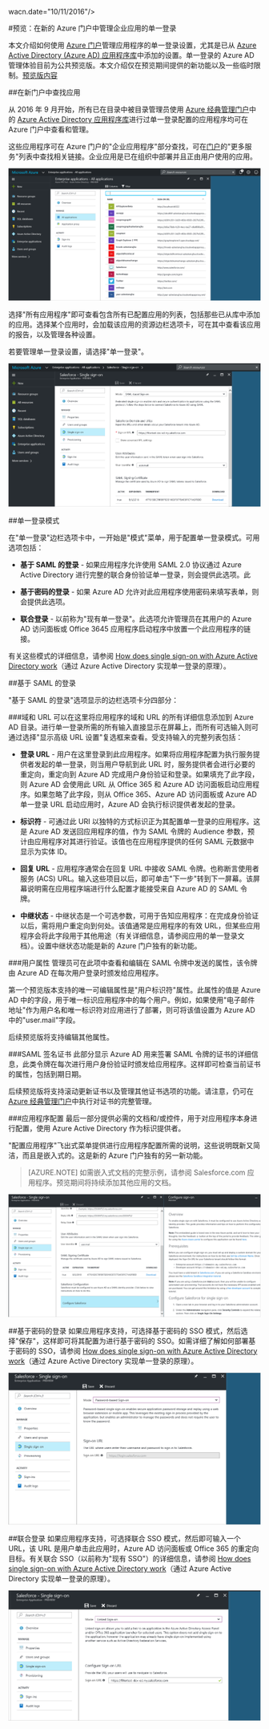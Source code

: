 <properties
    pageTitle="Azure Active Directory 预览版中针对企业应用的单一登录管理 | Azure"
    description="了解如何通过 Azure Active Directory 管理企业应用的单一登录"
    services="active-directory"
    documentationCenter=""
    authors="asmalser"
    manager="stevenpo"
    editor=""/>

<tags
    ms.service="active-directory"
    ms.devlang="na"
    ms.topic="article"
    ms.tgt_pltfrm="na"
    ms.workload="identity"
    ms.date="09/12/2016"
    ms.author="asmalser"
   wacn.date="10/11/2016"/>
    wacn.date="10/11/2016"/>

#预览：在新的 Azure 门户中管理企业应用的单一登录

本文介绍如何使用 [Azure 门户](https://portal.azure.cn)管理应用程序的单一登录设置，尤其是已从 [Azure Active Directory (Azure AD) 应用程序库](/documentation/articles/active-directory-appssoaccess-whatis/#get-started-with-the-azure-ad-application-gallery/)中添加的设置。单一登录的 Azure AD 管理体验目前为公共预览版。本文介绍仅在预览期间提供的新功能以及一些临时限制。[预览版内容](/documentation/articles/active-directory-preview-explainer/)

##在新门户中查找应用

从 2016 年 9 月开始，所有已在目录中被目录管理员使用 [Azure 经典管理门户](https://manage.windowsazure.cn)中的 [Azure Active Directory 应用程序库](/documentation/articles/active-directory-appssoaccess-whatis/#get-started-with-the-azure-ad-application-gallery/)进行过单一登录配置的应用程序均可在 Azure 门户中查看和管理。

这些应用程序可在 Azure 门户的"企业应用程序"部分查找，可在[门户](https://portal.azure.cn)的"更多服务"列表中查找相关链接。企业应用是已在组织中部署并且正由用户使用的应用。

!["企业应用程序"边栏选项卡][1]

选择"所有应用程序"即可查看包含所有已配置应用的列表，包括那些已从库中添加的应用。选择某个应用时，会加载该应用的资源边栏选项卡，可在其中查看该应用的报告，以及管理各种设置。

若要管理单一登录设置，请选择"单一登录"。

!["应用程序资源"边栏选项卡][2]


##单一登录模式

在"单一登录"边栏选项卡中，一开始是"模式"菜单，用于配置单一登录模式。可用选项包括：

* **基于 SAML 的登录** - 如果应用程序允许使用 SAML 2.0 协议通过 Azure Active Directory 进行完整的联合身份验证单一登录，则会提供此选项。此

* **基于密码的登录** - 如果 Azure AD 允许对此应用程序使用密码来填写表单，则会提供此选项。

* **联合登录** - 以前称为"现有单一登录"。此选项允许管理员在其用户的 Azure AD 访问面板或 Office 3645 应用程序启动程序中放置一个此应用程序的链接。

有关这些模式的详细信息，请参阅 [How does single sign-on with Azure Active Directory work](/documentation/articles/active-directory-appssoaccess-whatis/#how-does-single-sign-on-with-azure-active-directory-work/)（通过 Azure Active Directory 实现单一登录的原理）。


##基于 SAML 的登录

"基于 SAML 的登录"选项显示的边栏选项卡分四部分：

###域和 URL
可以在这里将应用程序的域和 URL 的所有详细信息添加到 Azure AD 目录。进行单一登录所需的所有输入直接显示在屏幕上，而所有可选输入则可通过选择"显示高级 URL 设置"复选框来查看。受支持输入的完整列表包括：

* **登录 URL** - 用户在这里登录到此应用程序。如果将应用程序配置为执行服务提供者发起的单一登录，则当用户导航到此 URL 时，服务提供者会进行必要的重定向，重定向到 Azure AD 完成用户身份验证和登录。如果填充了此字段，则 Azure AD 会使用此 URL 从 Office 365 和 Azure AD 访问面板启动应用程序。如果忽略了此字段，则从 Office 365、Azure AD 访问面板或 Azure AD 单一登录 URL 启动应用时，Azure AD 会执行标识提供者发起的登录。

* **标识符** - 可通过此 URI 以独特的方式标识正为其配置单一登录的应用程序。这是 Azure AD 发送回应用程序的值，作为 SAML 令牌的 Audience 参数，预计由应用程序对其进行验证。该值也在应用程序提供的任何 SAML 元数据中显示为实体 ID。

* **回复 URL** - 应用程序通常会在回复 URL 中接收 SAML 令牌。也称断言使用者服务 (ACS) URL。输入这些项目以后，即可单击"下一步"转到下一屏幕。该屏幕说明需在应用程序端进行什么配置才能接受来自 Azure AD 的 SAML 令牌。

* **中继状态** - 中继状态是一个可选参数，可用于告知应用程序：在完成身份验证以后，需将用户重定向到何处。该值通常是应用程序的有效 URL，但某些应用程序会将此字段用于其他用途（有关详细信息，请参阅应用的单一登录文档）。设置中继状态功能是新的 Azure 门户独有的新功能。

###用户属性
管理员可在此项中查看和编辑在 SAML 令牌中发送的属性，该令牌由 Azure AD 在每次用户登录时颁发给应用程序。

第一个预览版本支持的唯一可编辑属性是"用户标识符"属性。此属性的值是 Azure AD 中的字段，用于唯一标识应用程序中的每个用户。例如，如果使用"电子邮件地址"作为用户名和唯一标识符对应用进行了部署，则可将该值设置为 Azure AD 中的"user.mail"字段。

后续预览版将支持编辑其他属性。

###SAML 签名证书
此部分显示 Azure AD 用来签署 SAML 令牌的证书的详细信息，此类令牌在每次进行用户身份验证时颁发给应用程序。这样即可检查当前证书的属性，包括到期日期。

后续预览版将支持滚动更新证书以及管理其他证书选项的功能。请注意，仍可在 [Azure 经典管理门户](/documentation/articles/active-directory-sso-certs/)中执行对证书的完整管理。

###应用程序配置
最后一部分提供必需的文档和/或控件，用于对应用程序本身进行配置，使用 Azure Active Directory 作为标识提供者。

"配置应用程序"飞出式菜单提供进行应用程序配置所需的说明，这些说明既新又简洁，而且是嵌入式的。这是新的 Azure 门户独有的另一新功能。

> [AZURE.NOTE] 如需嵌入式文档的完整示例，请参阅 Salesforce.com 应用程序。预览期间将持续添加其他应用的文档。

![嵌入式文档][3]

##基于密码的登录
如果应用程序支持，可选择基于密码的 SSO 模式，然后选择"保存"，这样即可将其配置为进行基于密码的 SSO。如需详细了解如何部署基于密码的 SSO，请参阅 [How does single sign-on with Azure Active Directory work](/documentation/articles/active-directory-appssoaccess-whatis/#how-does-single-sign-on-with-azure-active-directory-work/)（通过 Azure Active Directory 实现单一登录的原理）。

![基于密码的登录][4]


##联合登录
如果应用程序支持，可选择联合 SSO 模式，然后即可输入一个 URL，该 URL 是用户单击此应用时，Azure AD 访问面板或 Office 365 的重定向目标。有关联合 SSO（以前称为"现有 SSO"）的详细信息，请参阅 [How does single sign-on with Azure Active Directory work](/documentation/articles/active-directory-appssoaccess-whatis/#how-does-single-sign-on-with-azure-active-directory-work/)（通过 Azure Active Directory 实现单一登录的原理）。

![联合登录][5]

[1]: ./media/active-directory-enterprise-apps-manage-sso/enterprise-apps-blade.PNG
[2]: ./media/active-directory-enterprise-apps-manage-sso/enterprise-apps-sso-blade.PNG
[3]: ./media/active-directory-enterprise-apps-manage-sso/enterprise-apps-blade-embedded-docs.PNG
[4]: ./media/active-directory-enterprise-apps-manage-sso/enterprise-apps-blade-password-sso.PNG
[5]: ./media/active-directory-enterprise-apps-manage-sso/enterprise-apps-blade-linked-sso.PNG

<!---HONumber=Mooncake_0926_2016-->
